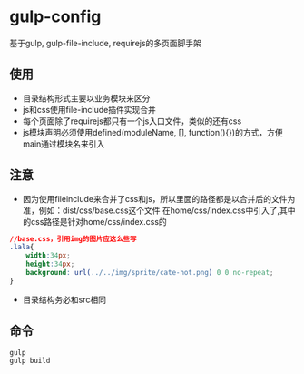 # gulp-config
基于gulp, gulp-file-include, requirejs的多页面脚手架

## 使用
- 目录结构形式主要以业务模块来区分
- js和css使用file-include插件实现合并
- 每个页面除了requirejs都只有一个js入口文件，类似的还有css
- js模块声明必须使用defined(moduleName, [], function(){})的方式，方便main通过模块名来引入


## 注意
- 因为使用fileinclude来合并了css和js，所以里面的路径都是以合并后的文件为准，例如：dist/css/base.css这个文件
在home/css/index.css中引入了,其中的css路径是针对home/css/index.css的
```css
//base.css，引用img的图片应这么些写
.lala{
    width:34px;
    height:34px;
    background: url(../../img/sprite/cate-hot.png) 0 0 no-repeat;
}
```
- 目录结构务必和src相同

## 命令
```
gulp
gulp build
```

